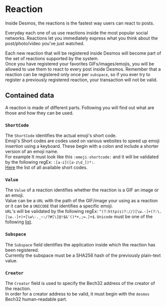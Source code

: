 # Reaction
Inside Desmos, the reactions is the fastest way users can react to posts.

Everyday each one of us use reactions inside the most popular social networks.
Reactions let you immediately express what you think about the post/photo/video you've just watched.

Each new reaction that will be registered inside Desmos will become part of the set of reactions supported by the system.  
Once you have registered your favorites GIFs/images/emojis, you will be allowed to use them to react to every post inside Desmos.
Remember that a reaction can be registered only once per `subspace`, so if you ever try to register a previously registered
reaction, your transaction will not be valid. 

## Contained data
A reaction is made of different parts. Following you will find out what are those and how they can be used.

### `ShortCode`
The `ShortCode` identifies the actual emoji's short code.  
Emoji's Short codes are codes used on various websites to speed up emoji insertion using a keyboard. 
These begin with a colon and include a shorter version of an emoji name.  
For example It must look like this `:emoji-shortcode:` and it will be validated
by the following regEx: `:[a-z]([a-z\d_])*:`.  
[Here](https://www.webfx.com/tools/emoji-cheat-sheet/) the list of all available short codes.

### `Value`
The `Value` of a reaction identifies whether the reaction is a GIF an image or an emoji.  
Value can be a `URL` with the path of the GIF/image your using as a reaction or it can be a `UNICODE` 
that identifies a specific emoji.  
`URL`'s will be validated by the following regEx: `^(?:http(s)?://)[\w.-]+(?:\.[\w.-]+)+[\w\-._~:/?#[\]@!$&'()*+,;=.]+$`.
`Unicode` must be one of the following [list](https://unicode.org/emoji/charts/full-emoji-list.html).

### `Subspace`
The `Subspace` field identifies the application inside which the reaction has been registered.  
Currently the subspace must be a SHA256 hash of the previously plain-text value.

### `Creator`
The `Creator` field is used to specify the Bech32 address of the creator of the reaction.  
In order for a creator address to be valid, it must begin with the `desmos` Bech32 human-readable part.

 



